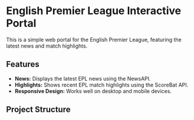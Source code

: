 # English Premier League Interactive Portal

This is a simple web portal for the English Premier League, featuring the latest news and match highlights.

## Features

-   **News:** Displays the latest EPL news using the NewsAPI.
-   **Highlights:** Shows recent EPL match highlights using the ScoreBat API.
-   **Responsive Design:** Works well on desktop and mobile devices.

## Project Structure